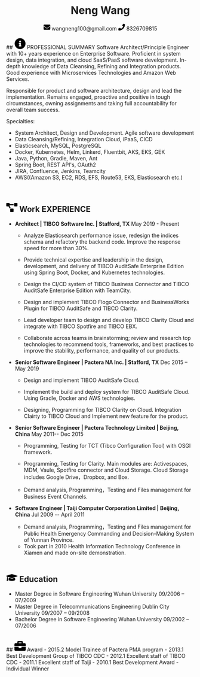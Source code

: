  <center>
     <h1>Neng Wang</h1>
     <div>
        <span>
             <img src="assets/envelope-solid.svg" width="18px">
             wangneng100@gmail.com
         </span>
		     <span></span>
         <span>
             <img src="assets/phone-solid.svg" width="18px">
             8326709815
         </span>
     </div>
 </center>
<br/>
 ## <img src="assets/info-circle-solid.svg" width="30px"> PROFESSIONAL SUMMARY 
Software Architect/Principle Engineer with 10+ years experience on Enterprise Software. Proficient in system design, data integration, and cloud SaaS/PaaS software development. In-depth knowledge of Data Cleansing, Refining and Integration products. Good experience with Microservices Technologies and Amazon Web Services.

Responsible for product and software architecture, design and lead the implementation. Remains engaged, proactive and positive in tough circumstances, owning assignments and taking full accountability for overall team success.

Specialties:
 - System Architect, Design and Development. Agile software development
 - Data Cleansing/Refining, Integration Cloud, iPaaS, CICD
 - Elasticsearch, MySQL, PostgreSQL
 - Docker, Kubernetes, Helm, Linkerd, Fluentbit, AKS, EKS, GEK
 - Java, Python, Gradle, Maven, Ant
 - Spring Boot, REST API's, OAuth2
 - JIRA, Confluence, Jenkins, Teamcity
 - AWS((Amazon S3,  EC2, RDS, EFS, Route53, EKS, Elasticsearch etc.)

<br/>

## <img src="assets/project-diagram-solid.svg" width="30px"> Work **EXPERIENCE**

- **Architect | TIBCO Software Inc. | Stafford, TX**								                                 May 2019 - Present

  - Analyze Elasticsearch performance issue, redesign the indices schema and refactory the backend code. Improve the response speed for more than 30%.

  - Provide technical expertise and leadership in the design, development, and delivery of TIBCO AuditSafe Enterprise Edition using Spring Boot, Docker, and Kubernetes technologies.

  - Design the CI/CD system of TIBCO Business Connector and TIBCO AuditSafe Enterprise Edition with TeamCity.

  - Design and implement TIBCO Flogo Connector and BusinessWorks Plugin for TIBCO AuditSafe and TIBCO Clarity.

  - Lead developer team to design and develop TIBCO Clarity Cloud and integrate with TIBCO Spotfire and TIBCO EBX.

  - Collaborate across teams in brainstorming; review and research top technologies to recommend tools, frameworks, and best practices to improve the stability, performance, and quality of our products. 

    

- **Senior Software Engineer | Pactera NA Inc. | Stafford, TX**						                 Dec 2015 – May 2019
  
  - Design and implement TIBCO AuditSafe Cloud.
  
  - Implement the build and deploy system for TIBCO AuditSafe Cloud. Using Gradle, Docker and AWS technologies.
  
  - Designing, Programming for TIBCO Clarity on Cloud. Integration Clairty to TIBCO Cloud and Implement new feature for the product.
  
    
  
- **Senior Software Engineer | Pactera Technology Limited | Beijing, China**		         May 2011-- Dec 2015
  
  - Programming, Testing for TCT (Tibco Configuration Tool) with OSGI framework.
  
  - Programming, Testing for Clarity. Main modules are: Activespaces, MDM, Vaule, Spotfire connector and Cloud Storage. Cloud Storage includes Google Drive，Dropbox, and Box.
  
  - Demand analysis, Programming，Testing and Files management for Business Event Channels.
  
    
  
- **Software Engineer | Taiji Computer Corporation Limited | Beijing, China**		         Jul 2009 -- April 2011
  
  - Demand analysis, Programming，Testing and Files management for Public Health Emergency Commanding and Decision-Making System of Yunnan Province.
  - Took part in 2010 Health Information Technology Conference in Xiamen and made on-site demonstration.
  <br/>
## <img src="assets/graduation-cap-solid.svg" width="30px"> Education
- Master Degree in Software Engineering			            Wuhan University                 09/2006 – 07/2009
- Master Degree in Telecommunications Engineering	  Dublin City University          09/2007 – 09/2008
- Bachelor Degree in Software Engineering 			        Wuhan University 		       09/2002 – 07/2006
<br/>
## <img src="assets/briefcase-solid.svg" width="30px"> Award
- 2015.2 Model Trainee of Pactera PMA program
- 2013.1 Best Development Group of TIBCO CDC
- 2012.1 Excellent staff of TIBCO CDC
- 2011.1 Excellent staff of Taiji
- 2010.1 Best Development Award - Individual Winner

